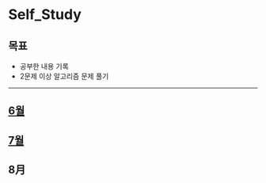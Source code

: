 # Self_Study
## 목표
* 공부한 내용 기록
* 2문제 이상 알고리즘 문제 풀기

---
[6월](./2020/June)
---
[7월](./2020/July)
---
## 8月
